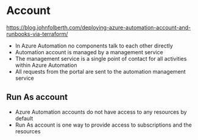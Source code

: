 # Account

https://blog.johnfolberth.com/deploying-azure-automation-account-and-runbooks-via-terraform/

- In Azure Automation no components talk to each other directly
- Automation account is managed by a management service
- The management service is a single point of contact for all activities within Azure Automation
- All requests from the portal are sent to the automation management service

## Run As account
- Azure Automation accounts do not have access to any resources by default
- Run As account is one way to provide access to subscriptions and the resources
